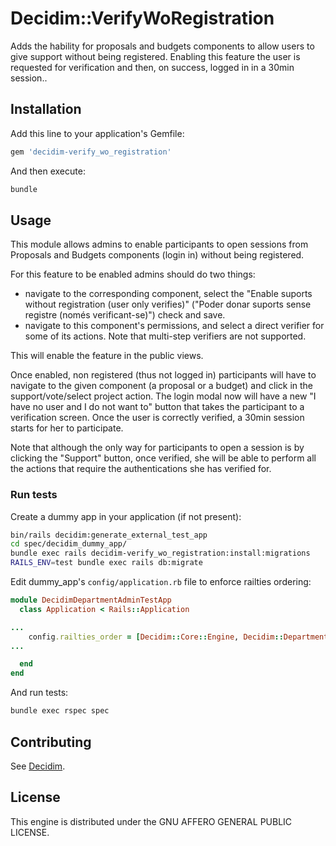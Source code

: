 # Decidim::VerifyWoRegistration

Adds the hability for proposals and budgets components to allow users to give support without being registered. Enabling this feature the user is requested for verification and then, on success, logged in in a 30min session..

## Installation

Add this line to your application's Gemfile:

```ruby
gem 'decidim-verify_wo_registration'
```

And then execute:

```bash
bundle
```

## Usage

This module allows admins to enable participants to open sessions from Proposals and Budgets components (login in) without being registered.

For this feature to be enabled admins should do two things:

- navigate to the corresponding component, select the "Enable suports without registration (user only verifies)" ("Poder donar suports sense registre (només verificant-se)") check and save.
- navigate to this component's permissions, and select a direct verifier for some of its actions. Note that multi-step verifiers are not supported.

This will enable the feature in the public views.

Once enabled, non registered (thus not logged in) participants will have to navigate to the given component (a proposal or a budget) and click in the support/vote/select project action. The login modal now will have a new "I have no user and I do not want to" button that takes the participant to a verification screen. Once the user is correctly verified, a 30min session starts for her to participate.

Note that although the only way for participants to open a session is by clicking the "Support" button, once verified, she will be able to perform all the actions that require the authentications she has verified for.

### Run tests

Create a dummy app in your application (if not present):

```bash
bin/rails decidim:generate_external_test_app
cd spec/decidim_dummy_app/
bundle exec rails decidim-verify_wo_registration:install:migrations
RAILS_ENV=test bundle exec rails db:migrate
```

Edit dummy_app's `config/application.rb` file to enforce railties ordering:
```ruby
module DecidimDepartmentAdminTestApp
  class Application < Rails::Application

...
    config.railties_order = [Decidim::Core::Engine, Decidim::DepartmentAdmin::Engine, :main_app, :all]
...

  end
end
```

And run tests:

```bash
bundle exec rspec spec
```

## Contributing

See [Decidim](https://github.com/decidim/decidim).

## License

This engine is distributed under the GNU AFFERO GENERAL PUBLIC LICENSE.
